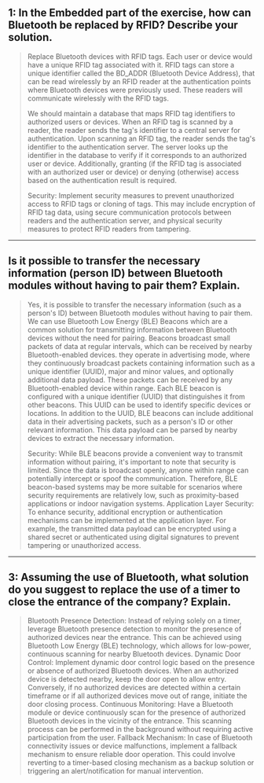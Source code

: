 ## 1: In the Embedded part of the exercise, how can Bluetooth be replaced by RFID? Describe your solution.
> Replace Bluetooth devices with RFID tags. Each user or device would have a unique RFID tag associated with it. RFID tags can store a unique identifier called the BD_ADDR (Bluetooth Device Address), that can be read wirelessly by an RFID reader at the authentication points where Bluetooth devices were previously used. These readers will communicate wirelessly with the RFID tags.
>
> We should maintain a database that maps RFID tag identifiers to authorized users or devices. When an RFID tag is scanned by a reader, the reader sends the tag's identifier to a central server for authentication. Upon scanning an RFID tag, the reader sends the tag's identifier to the authentication server. The server looks up the identifier in the database to verify if it corresponds to an authorized user or device. Additionally, granting (if the RFID tag is associated with an authorized user or device) or denying (otherwise) access based on the authentication result is required.
>
> Security: Implement security measures to prevent unauthorized access to RFID tags or cloning of tags. This may include encryption of RFID tag data, using secure communication protocols between readers and the authentication server, and physical security measures to protect RFID readers from tampering.
---
## Is it possible to transfer the necessary information (person ID) between Bluetooth modules without having to pair them? Explain.
> Yes, it is possible to transfer the necessary information (such as a person's ID) between Bluetooth modules without having to pair them.
> We can use Bluetooth Low Energy (BLE) Beacons which are a common solution for transmitting information between Bluetooth devices without the need for pairing. Beacons broadcast small packets of data at regular intervals, which can be received by nearby Bluetooth-enabled devices. they  operate in advertising mode, where they continuously broadcast packets containing information such as a unique identifier (UUID), major and minor values, and optionally additional data payload. These packets can be received by any Bluetooth-enabled device within range.
> Each BLE beacon is configured with a unique identifier (UUID) that distinguishes it from other beacons. This UUID can be used to identify specific devices or locations. In addition to the UUID, BLE beacons can include additional data in their advertising packets, such as a person's ID or other relevant information. This data payload can be parsed by nearby devices to extract the necessary information.
>
> Security: While BLE beacons provide a convenient way to transmit information without pairing, it's important to note that security is limited. Since the data is broadcast openly, anyone within range can potentially intercept or spoof the communication. Therefore, BLE beacon-based systems may be more suitable for scenarios where security requirements are relatively low, such as proximity-based applications or indoor navigation systems.
> Application Layer Security: To enhance security, additional encryption or authentication mechanisms can be implemented at the application layer. For example, the transmitted data payload can be encrypted using a shared secret or authenticated using digital signatures to prevent tampering or unauthorized access.
---
## 3: Assuming the use of Bluetooth, what solution do you suggest to replace the use of a timer to close the entrance of the company? Explain.
> Bluetooth Presence Detection: Instead of relying solely on a timer, leverage Bluetooth presence detection to monitor the presence of authorized devices near the entrance. This can be achieved using Bluetooth Low Energy (BLE) technology, which allows for low-power, continuous scanning for nearby Bluetooth devices.
> Dynamic Door Control: Implement dynamic door control logic based on the presence or absence of authorized Bluetooth devices. When an authorized device is detected nearby, keep the door open to allow entry. Conversely, if no authorized devices are detected within a certain timeframe or if all authorized devices move out of range, initiate the door closing process.
> Continuous Monitoring: Have a Bluetooth module or device continuously scan for the presence of authorized Bluetooth devices in the vicinity of the entrance. This scanning process can be performed in the background without requiring active participation from the user.
> Fallback Mechanism: In case of Bluetooth connectivity issues or device malfunctions, implement a fallback mechanism to ensure reliable door operation. This could involve reverting to a timer-based closing mechanism as a backup solution or triggering an alert/notification for manual intervention.